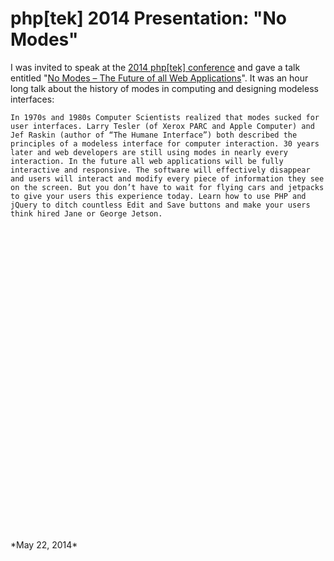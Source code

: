 # php[tek] 2014 Presentation: "No Modes"

I was invited to speak at the [2014 php[tek] conference](http://tek14.phparch.com/) and gave a talk entitled "[No Modes – The Future of all Web Applications](http://tek14.phparch.com/speakers/#65740)". It was an hour long talk about the history of modes in computing and designing modeless interfaces:

	In 1970s and 1980s Computer Scientists realized that modes sucked for user interfaces. Larry Tesler (of Xerox PARC and Apple Computer) and Jef Raskin (author of “The Humane Interface”) both described the principles of a modeless interface for computer interaction. 30 years later and web developers are still using modes in nearly every interaction. In the future all web applications will be fully interactive and responsive. The software will effectively disappear and users will interact and modify every piece of information they see on the screen. But you don’t have to wait for flying cars and jetpacks to give your users this experience today. Learn how to use PHP and jQuery to ditch countless Edit and Save buttons and make your users think hired Jane or George Jetson.
	
<div style="min-height: 500px">
<script async class="speakerdeck-embed" data-id="44915dd0d2fd01311e317a88ebacabb8" data-ratio="1.77777777777778" src="//speakerdeck.com/assets/embed.js"></script>

</div>
*May 22, 2014*